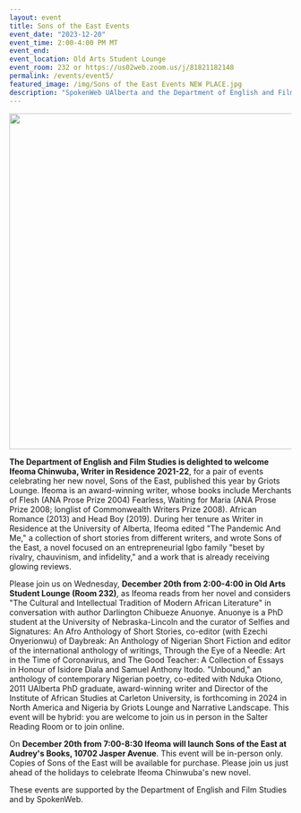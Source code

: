 ```yaml
---
layout: event 
title: Sons of the East Events
event_date: "2023-12-20"
event_time: 2:00-4:00 PM MT
event_end:
event_location: Old Arts Student Lounge
event_room: 232 or https://us02web.zoom.us/j/81821182148
permalink: /events/event5/
featured_image: /img/Sons of the East Events NEW PLACE.jpg
description: "SpokenWeb UAlberta and the Department of English and Film Studies at the University of Alberta are pleased to present Ifeoma Chinwuba and her new novel published by Griots Lounge 2023."
---
```


<div class = "figure">
  <img src="{{ '/img/Sons of the East Events NEW PLACE.jpg' | absolute_url }}" width="600" />
</div>

**The Department of English and Film Studies is delighted to welcome Ifeoma Chinwuba, Writer in Residence 2021-22**, for a pair of events celebrating her new novel, Sons of the East, published this year by Griots Lounge. Ifeoma is an award-winning writer, whose books include Merchants of Flesh (ANA Prose Prize 2004) Fearless, Waiting for Maria (ANA Prose Prize 2008; longlist of Commonwealth Writers Prize 2008). African Romance (2013) and Head Boy (2019). During her tenure as Writer in Residence at the University of Alberta, Ifeoma edited "The Pandemic And Me," a collection of short stories from different writers, and wrote Sons of the East, a novel focused on an entrepreneurial Igbo family "beset by rivalry, chauvinism, and infidelity," and a work that is already receiving glowing reviews.

Please join us on Wednesday, **December 20th from 2:00-4:00 in Old Arts Student Lounge (Room 232)**, as Ifeoma reads from her novel and considers "The Cultural and Intellectual Tradition of Modern African Literature" in conversation with author Darlington Chibueze Anuonye. Anuonye is a PhD student at the University of Nebraska-Lincoln and the curator of Selfies and Signatures: An Afro Anthology of Short Stories, co-editor (with Ezechi Onyerionwu) of Daybreak: An Anthology of Nigerian Short Fiction and editor of the international anthology of writings, Through the Eye of a Needle: Art in the Time of Coronavirus, and The Good Teacher: A Collection of Essays in Honour of Isidore Diala and Samuel Anthony Itodo. "Unbound," an anthology of contemporary Nigerian poetry, co-edited with Nduka Otiono, 2011 UAlberta PhD graduate, award-winning writer and Director of the Institute of African Studies at Carleton University, is forthcoming in 2024 in North America and Nigeria by Griots Lounge and Narrative Landscape. This event will be hybrid: you are welcome to join us in person in the Salter Reading Room or to join online.

On **December 20th from 7:00-8:30 Ifeoma will launch Sons of the East at Audrey's Books, 10702 Jasper Avenue**. This event will be in-person only. Copies of Sons of the East will be available for purchase. Please join us just ahead of the holidays to celebrate Ifeoma Chinwuba's new novel.


These events are supported by the Department of English and Film Studies and by SpokenWeb. 



